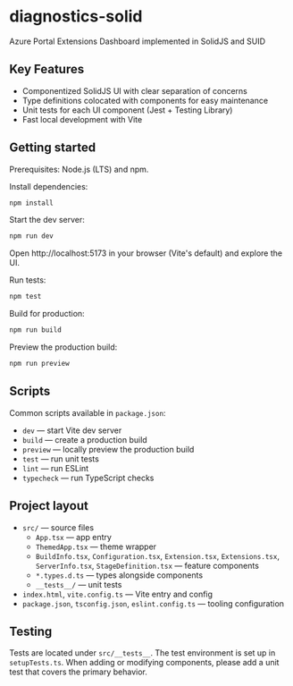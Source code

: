 # diagnostics-solid

Azure Portal Extensions Dashboard implemented in SolidJS and SUID

## Key Features

- Componentized SolidJS UI with clear separation of concerns
- Type definitions colocated with components for easy maintenance
- Unit tests for each UI component (Jest + Testing Library)
- Fast local development with Vite

## Getting started

Prerequisites: Node.js (LTS) and npm.

Install dependencies:

```bash
npm install
```

Start the dev server:

```bash
npm run dev
```

Open http://localhost:5173 in your browser (Vite's default) and explore the UI.

Run tests:

```bash
npm test
```

Build for production:

```bash
npm run build
```

Preview the production build:

```bash
npm run preview
```

## Scripts

Common scripts available in `package.json`:

- `dev` — start Vite dev server
- `build` — create a production build
- `preview` — locally preview the production build
- `test` — run unit tests
- `lint` — run ESLint
- `typecheck` — run TypeScript checks

## Project layout

- `src/` — source files
  - `App.tsx` — app entry
  - `ThemedApp.tsx` — theme wrapper
  - `BuildInfo.tsx`, `Configuration.tsx`, `Extension.tsx`, `Extensions.tsx`, `ServerInfo.tsx`, `StageDefinition.tsx` — feature components
  - `*.types.d.ts` — types alongside components
  - `__tests__/` — unit tests
- `index.html`, `vite.config.ts` — Vite entry and config
- `package.json`, `tsconfig.json`, `eslint.config.ts` — tooling configuration

## Testing

Tests are located under `src/__tests__`. The test environment is set up in `setupTests.ts`. When adding or modifying components, please add a unit test that covers the primary behavior.
